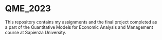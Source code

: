 # QME_2023
This repository contains my assignments and the final project completed as a part of the Quantitative Models for Economic Analysis and Management course at Sapienza University. 
